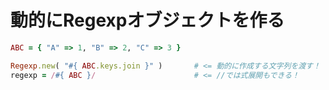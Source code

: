 # 動的にRegexpオブジェクトを作る

```ruby
ABC = { "A" => 1, "B" => 2, "C" => 3 }

Regexp.new( "#{ ABC.keys.join }" )       # <= 動的に作成する文字列を渡す！
regexp = /#{ ABC }/                      # <= //では式展開もできる！
```

